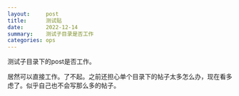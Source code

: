 ```yaml
---
layout:     post
title:      测试贴
date:       2022-12-14
summary:    测试子目录是否工作
categories: ops
---
```

测试子目录下的post是否工作。

居然可以直接工作。了不起。之前还担心单个目录下的帖子太多怎么办，现在看多虑了。似乎自己也不会写那么多的帖子。